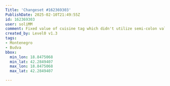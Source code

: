 ```yaml
---
Title: 'Changeset #162369303'
PublishDate: 2025-02-10T21:49:55Z
id: 162369303
user: soliMM
comment: Fixed value of cuisine tag which didn't utilize semi-colon value separator in Montenegro
created_by: Level0 v1.3
tags:
- Montenegro
- Budva
bbox:
  min_lon: 18.8475068
  min_lat: 42.2849407
  max_lon: 18.8475068
  max_lat: 42.2849407

---
```

